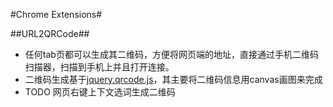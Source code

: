 #Chrome Extensions#

##URL2QRCode##

* 任何tab页都可以生成其二维码，方便将网页端的地址，直接通过手机二维码扫描器，扫描到手机上并且打开连接。
* 二维码生成基于[jquery.qrcode.js](http://jeromeetienne.github.io/jquery-qrcode/)，其主要将二维码信息用canvas画图来完成
* TODO 网页右键上下文选词生成二维码
